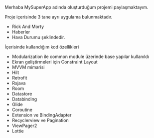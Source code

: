 Merhaba MySuperApp adında oluşturduğum projemi paylaşmaktayım.

Proje içerisinde 3 tane ayrı uygulama bulunmaktadır.
- Rick And Morty
- Haberler
- Hava Durumu
şeklindedir.

İçerisinde kullandığım kod özellikleri
- Modularization ile common module üzerinde base yapılar kullanıldı
- Ekran geliştirmeleri için Constraint Layout
- MVVM mimarisi
- Hilt
- Retrofit
- Rxjava
- Room
- Datastore
- Databinding
- Glide
- Coroutine
- Extension ve BindingAdapter
- Recyclerview ve Pagination
- ViewPager2
- Lottie
